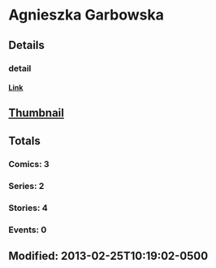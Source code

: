 # Agnieszka  Garbowska 
## Details
### detail
#### [Link](http://marvel.com/comics/creators/10494/agnieszka_garbowska?utm_campaign=apiRef&utm_source=225578a89fc76f3d20fbffda5d17a88d)
## [Thumbnail](http://i.annihil.us/u/prod/marvel/i/mg/b/40/image_not_available.jpg)
## Totals
### Comics: 3
### Series: 2
### Stories: 4
### Events: 0
## Modified: 2013-02-25T10:19:02-0500